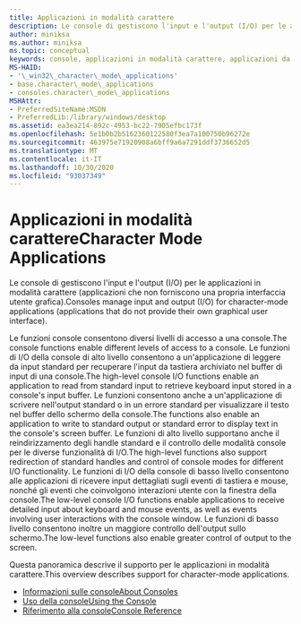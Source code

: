 ```yaml
---
title: Applicazioni in modalità carattere
description: Le console di gestiscono l'input e l'output (I/O) per le applicazioni in modalità carattere (applicazioni che non forniscono una propria interfaccia utente grafica).
author: miniksa
ms.author: miniksa
ms.topic: conceptual
keywords: console, applicazioni in modalità carattere, applicazioni da riga di comando, applicazioni di terminale, api della console
MS-HAID:
- '\_win32\_character\_mode\_applications'
- base.character\_mode\_applications
- consoles.character\_mode\_applications
MSHAttr:
- PreferredSiteName:MSDN
- PreferredLib:/library/windows/desktop
ms.assetid: ea3ea214-892c-4953-bc22-7905efbc173f
ms.openlocfilehash: 5e1b0b2b5162360122580f3ea7a100750b96272e
ms.sourcegitcommit: 463975e71920908a6bff9a6a7291ddf3736652d5
ms.translationtype: MT
ms.contentlocale: it-IT
ms.lasthandoff: 10/30/2020
ms.locfileid: "93037349"
---
```

# <a name="character-mode-applications"></a><span data-ttu-id="088e7-104">Applicazioni in modalità carattere</span><span class="sxs-lookup"><span data-stu-id="088e7-104">Character Mode Applications</span></span>

<span data-ttu-id="088e7-105">Le console di gestiscono l'input e l'output (I/O) per le applicazioni in modalità carattere (applicazioni che non forniscono una propria interfaccia utente grafica).</span><span class="sxs-lookup"><span data-stu-id="088e7-105">Consoles manage input and output (I/O) for character-mode applications (applications that do not provide their own graphical user interface).</span></span>

<span data-ttu-id="088e7-106">Le funzioni console consentono diversi livelli di accesso a una console.</span><span class="sxs-lookup"><span data-stu-id="088e7-106">The console functions enable different levels of access to a console.</span></span> <span data-ttu-id="088e7-107">Le funzioni di I/O della console di alto livello consentono a un'applicazione di leggere da input standard per recuperare l'input da tastiera archiviato nel buffer di input di una console.</span><span class="sxs-lookup"><span data-stu-id="088e7-107">The high-level console I/O functions enable an application to read from standard input to retrieve keyboard input stored in a console's input buffer.</span></span> <span data-ttu-id="088e7-108">Le funzioni consentono anche a un'applicazione di scrivere nell'output standard o in un errore standard per visualizzare il testo nel buffer dello schermo della console.</span><span class="sxs-lookup"><span data-stu-id="088e7-108">The functions also enable an application to write to standard output or standard error to display text in the console's screen buffer.</span></span> <span data-ttu-id="088e7-109">Le funzioni di alto livello supportano anche il reindirizzamento degli handle standard e il controllo delle modalità console per le diverse funzionalità di I/O.</span><span class="sxs-lookup"><span data-stu-id="088e7-109">The high-level functions also support redirection of standard handles and control of console modes for different I/O functionality.</span></span> <span data-ttu-id="088e7-110">Le funzioni di I/O della console di basso livello consentono alle applicazioni di ricevere input dettagliati sugli eventi di tastiera e mouse, nonché gli eventi che coinvolgono interazioni utente con la finestra della console.</span><span class="sxs-lookup"><span data-stu-id="088e7-110">The low-level console I/O functions enable applications to receive detailed input about keyboard and mouse events, as well as events involving user interactions with the console window.</span></span> <span data-ttu-id="088e7-111">Le funzioni di basso livello consentono inoltre un maggiore controllo dell'output sullo schermo.</span><span class="sxs-lookup"><span data-stu-id="088e7-111">The low-level functions also enable greater control of output to the screen.</span></span>

<span data-ttu-id="088e7-112">Questa panoramica descrive il supporto per le applicazioni in modalità carattere.</span><span class="sxs-lookup"><span data-stu-id="088e7-112">This overview describes support for character-mode applications.</span></span>

- [<span data-ttu-id="088e7-113">Informazioni sulle console</span><span class="sxs-lookup"><span data-stu-id="088e7-113">About Consoles</span></span>](about-character-mode-applications.md)
- [<span data-ttu-id="088e7-114">Uso della console</span><span class="sxs-lookup"><span data-stu-id="088e7-114">Using the Console</span></span>](using-the-console.md)
- [<span data-ttu-id="088e7-115">Riferimento alla console</span><span class="sxs-lookup"><span data-stu-id="088e7-115">Console Reference</span></span>](console-reference.md)
